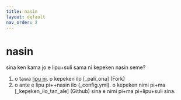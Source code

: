 ```yaml
---
title: nasin
layout: default
nav_order: 2
---
```


# nasin

sina ken kama jo e lipu+suli sama ni kepeken nasin seme?

1. o tawa [lipu ni](https://github.com/joelthomastr/lipu-suli_lukin_taso). o kepeken ilo [_pali_ona] <span class="eng">(Fork)</span>
2. o ante e lipu pi++nasin ilo <span class="eng">(_config.yml)</span>. o kepeken nimi pi+ma [_kepeken_ilo_tan_ale] <span class="eng">(Github)</span> sina e nimi pi+ma pi+lipu+suli sina.
